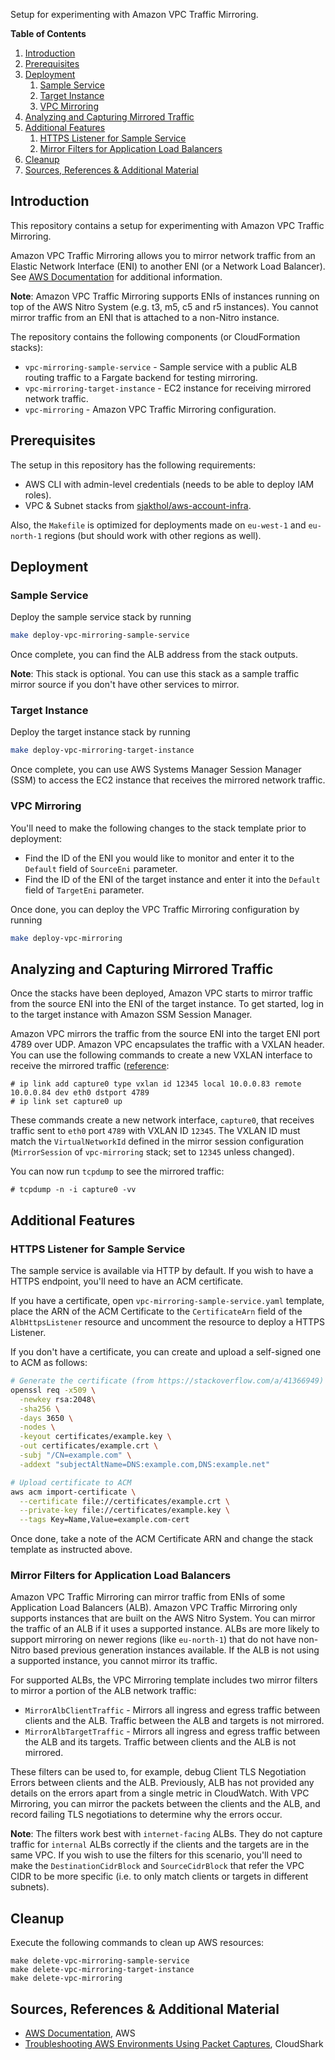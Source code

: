 Setup for experimenting with Amazon VPC Traffic Mirroring.

**Table of Contents**
1. [Introduction](#introduction)
2. [Prerequisites](#prerequisites)
3. [Deployment](#deployment)
   1. [Sample Service](#sample-service)
   2. [Target Instance](#target-instance)
   3. [VPC Mirroring](#vpc-mirroring)
4. [Analyzing and Capturing Mirrored Traffic](#analyzing-and-capturing-mirrored-traffic)
5. [Additional Features](#additional-features)
   1. [HTTPS Listener for Sample Service
](#https-listener-for-sample-service)
   2. [Mirror Filters for Application Load Balancers
](#mirror-filters-for-application-load-balancers)
6. [Cleanup](#cleanup)
7. [Sources, References & Additional Material](#sources-references-&-additional-material)

## Introduction

This repository contains a setup for experimenting with Amazon VPC Traffic Mirroring.

Amazon VPC Traffic Mirroring allows you to mirror network traffic from an Elastic Network Interface (ENI) to another ENI (or a Network Load Balancer). See [AWS Documentation](https://docs.aws.amazon.com/vpc/latest/mirroring/what-is-traffic-mirroring.html) for additional information.

**Note**: Amazon VPC Traffic Mirroring supports ENIs of instances running on top of the AWS Nitro System (e.g. t3, m5, c5 and r5 instances). You cannot mirror traffic from an ENI that is attached to a non-Nitro instance.

The repository contains the following components (or CloudFormation stacks):

* `vpc-mirroring-sample-service` - Sample service with a public ALB routing traffic to a Fargate backend for testing mirroring.
* `vpc-mirroring-target-instance` - EC2 instance for receiving mirrored network traffic.
* `vpc-mirroring` - Amazon VPC Traffic Mirroring configuration.

## Prerequisites

The setup in this repository has the following requirements:

* AWS CLI with admin-level credentials (needs to be able to deploy IAM roles).
* VPC & Subnet stacks from [sjakthol/aws-account-infra](https://github.com/sjakthol/aws-account-infra).

Also, the `Makefile` is optimized for deployments made on `eu-west-1` and `eu-north-1` regions (but should work with other regions as well).

## Deployment

### Sample Service

Deploy the sample service stack by running

```bash
make deploy-vpc-mirroring-sample-service
```

Once complete, you can find the ALB address from the stack outputs.

**Note**: This stack is optional. You can use this stack as a sample traffic mirror source if you don't have other services to mirror.

### Target Instance

Deploy the target instance stack by running

```bash
make deploy-vpc-mirroring-target-instance
```

Once complete, you can use AWS Systems Manager Session Manager (SSM) to access the EC2 instance that receives the mirrored network traffic.

### VPC Mirroring

You'll need to make the following changes to the stack template prior to deployment:

* Find the ID of the ENI you would like to monitor and enter it to the `Default` field of `SourceEni` parameter.
* Find the ID of the ENI of the target instance and enter it into the `Default` field of `TargetEni` parameter.

Once done, you can deploy the VPC Traffic Mirroring configuration by running

```bash
make deploy-vpc-mirroring
```

## Analyzing and Capturing Mirrored Traffic

Once the stacks have been deployed, Amazon VPC starts to mirror traffic from the source ENI into the ENI of the target instance. To get started, log in to the target instance with Amazon SSM Session Manager.

Amazon VPC mirrors the traffic from the source ENI into the target ENI port 4789 over UDP. Amazon VPC encapsulates the traffic with a VXLAN header. You can use the following commands to create a new VXLAN interface to receive the mirrored traffic ([reference](https://cloudshark.io/articles/aws-vpc-traffic-mirroring-cloud-packet-capture/):

```
# ip link add capture0 type vxlan id 12345 local 10.0.0.83 remote 10.0.0.84 dev eth0 dstport 4789
# ip link set capture0 up
```

These commands create a new network interface, `capture0`, that receives traffic sent to `eth0` port `4789` with VXLAN ID `12345`. The VXLAN ID must match the `VirtualNetworkId` defined in the mirror session configuration (`MirrorSession` of `vpc-mirroring` stack; set to `12345` unless changed).

You can now run `tcpdump` to see the mirrored traffic:

```
# tcpdump -n -i capture0 -vv
```

## Additional Features

### HTTPS Listener for Sample Service

The sample service is available via HTTP by default. If you wish to have a HTTPS endpoint, you'll need to have an ACM certificate.

If you have a certificate, open `vpc-mirroring-sample-service.yaml` template, place the ARN of the ACM Certificate to the `CertificateArn` field of the `AlbHttpsListener` resource and uncomment the resource to deploy a HTTPS Listener.

If you don't have a certificate, you can create and upload a self-signed one to ACM as follows:

```bash
# Generate the certificate (from https://stackoverflow.com/a/41366949)
openssl req -x509 \
  -newkey rsa:2048\
  -sha256 \
  -days 3650 \
  -nodes \
  -keyout certificates/example.key \
  -out certificates/example.crt \
  -subj "/CN=example.com" \
  -addext "subjectAltName=DNS:example.com,DNS:example.net"

# Upload certificate to ACM
aws acm import-certificate \
  --certificate file://certificates/example.crt \
  --private-key file://certificates/example.key \
  --tags Key=Name,Value=example.com-cert
```

Once done, take a note of the ACM Certificate ARN and change the stack template as instructed above.

### Mirror Filters for Application Load Balancers

Amazon VPC Traffic Mirroring can mirror traffic from ENIs of some Application Load Balancers (ALB). Amazon VPC Traffic Mirroring only supports instances that are built on the AWS Nitro System. You can mirror the traffic of an ALB if it uses a supported instance. ALBs are more likely to support mirroring on newer regions (like `eu-north-1`) that do not have non-Nitro based previous generation instances available. If the ALB is not using a supported instance, you cannot mirror its traffic.

For supported ALBs, the VPC Mirroring template includes two mirror filters to mirror a portion of the ALB network traffic:

* `MirrorAlbClientTraffic` - Mirrors all ingress and egress traffic between clients and the ALB. Traffic between the ALB and targets is not mirrored.
* `MirrorAlbTargetTraffic` - Mirrors all ingress and egress traffic between the ALB and its targets. Traffic between clients and the ALB is not mirrored.

These filters can be used to, for example, debug Client TLS Negotiation Errors between clients and the ALB. Previously, ALB has not provided any details on the errors apart from a single metric in CloudWatch. With VPC Mirroring, you can mirror the packets between the clients and the ALB, and record failing TLS negotiations to determine why the errors occur.

**Note**: The filters work best with `internet-facing` ALBs. They do not capture traffic for `internal` ALBs correctly if the clients and the targets are in the same VPC. If you wish to use the filters for this scenario, you'll need to make the `DestinationCidrBlock` and `SourceCidrBlock` that refer the VPC CIDR to be more specific (i.e. to only match clients or targets in different subnets).

## Cleanup

Execute the following commands to clean up AWS resources:

```
make delete-vpc-mirroring-sample-service
make delete-vpc-mirroring-target-instance
make delete-vpc-mirroring
```

## Sources, References & Additional Material

* [AWS Documentation](https://docs.aws.amazon.com/vpc/latest/mirroring/what-is-traffic-mirroring.html), AWS
* [Troubleshooting AWS Environments Using Packet Captures](https://cloudshark.io/articles/aws-vpc-traffic-mirroring-cloud-packet-capture/), CloudShark
